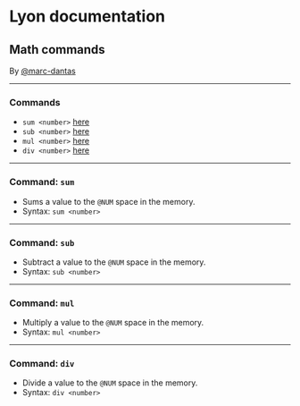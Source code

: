 # Lyon documentation
## Math commands
By [@marc-dantas](https://github.com/marc-dantas)

<hr>

### Commands
- `sum <number>` [here](#sum)
- `sub <number>` [here](#sub)
- `mul <number>` [here](#mul)
- `div <number>` [here](#div)

<hr>

<h3 id="sum">Command: <code>sum</code></h3> 

- Sums a value to the `@NUM` space in the memory.
- Syntax: `sum <number>`

<hr>

<h3 id="sub">Command: <code>sub</code></h3> 

- Subtract a value to the `@NUM` space in the memory.
- Syntax: `sub <number>`

<hr>

<h3 id="mul">Command: <code>mul</code></h3> 

- Multiply a value to the `@NUM` space in the memory.
- Syntax: `mul <number>`

<hr>

<h3 id="div">Command: <code>div</code></h3> 

- Divide a value to the `@NUM` space in the memory.
- Syntax: `div <number>`